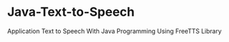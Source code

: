 Java-Text-to-Speech
===================

Application Text to Speech With Java Programming Using FreeTTS Library